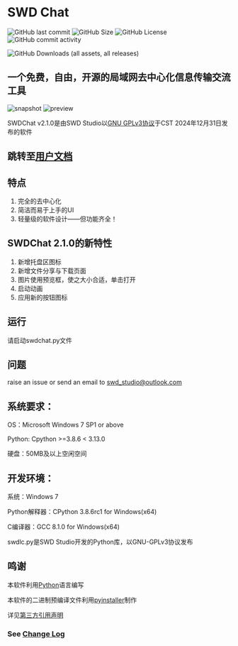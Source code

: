 # SWD Chat
![GitHub last commit](https://img.shields.io/github/last-commit/SWD-Studio/SWDChat)
![GitHub Size](https://img.shields.io/github/repo-size/SWD-Studio/SWDChat)
![GitHub License](https://img.shields.io/github/license/SWD-Studio/SWDChat)
![GitHub commit activity](https://img.shields.io/github/commit-activity/t/SWD-Studio/SWDChat)

![GitHub Downloads (all assets, all releases)](https://img.shields.io/github/downloads/SWD-Studio/SWDChat/total)

## 一个免费，自由，开源的局域网去中心化信息传输交流工具
![snapshot](https://github.com/user-attachments/assets/f296a0b2-5a56-4a38-af2b-1253fb486e6f)
![preview](https://github.com/user-attachments/assets/b39d7628-b407-4202-891d-7fbe320efb81)

SWDChat v2.1.0是由SWD Studio以[GNU GPLv3协议](https://www.gnu.org/licenses/gpl-3.0.en.html#license-text)于CST 2024年12月31日发布的软件

## 跳转至[用户文档](./HELP.md)

## 特点

1. 完全的去中心化
2. 简洁而易于上手的UI
3. 轻量级的软件设计——但功能齐全！

## SWDChat 2.1.0的新特性
1. 新增托盘区图标
2. 新增文件分享与下载页面
3. 图片使用预览框，使之大小合适，单击打开
4. 启动动画
5. 应用新的按钮图标
## 运行

请启动swdchat.py文件

## 问题

raise an issue or send an email to <swd_studio@outlook.com>
## 系统要求：
OS：Microsoft Windows 7 SP1 or above

Python: Cpython >=3.8.6  < 3.13.0

硬盘：50MB及以上空闲空间

## 开发环境：
系统：Windows 7

Python解释器：CPython 3.8.6rc1 for Windows(x64)

C编译器：GCC 8.1.0 for Windows(x64)

swdlc.py是SWD Studio开发的Python库，以GNU-GPLv3协议发布

## 鸣谢

本软件利用[Python](https://www.python.org)语言编写

本软件的二进制预编译文件利用[pyinstaller](https://pyinstaller.org/)制作

详见[第三方引用声明](./ThirdPartyNotices.md)
### See [Change Log](./CHANGELOG.md)
